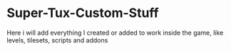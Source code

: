 # Super-Tux-Custom-Stuff
Here i will add everything I created or added to work inside the game, like levels, tilesets, scripts and addons
